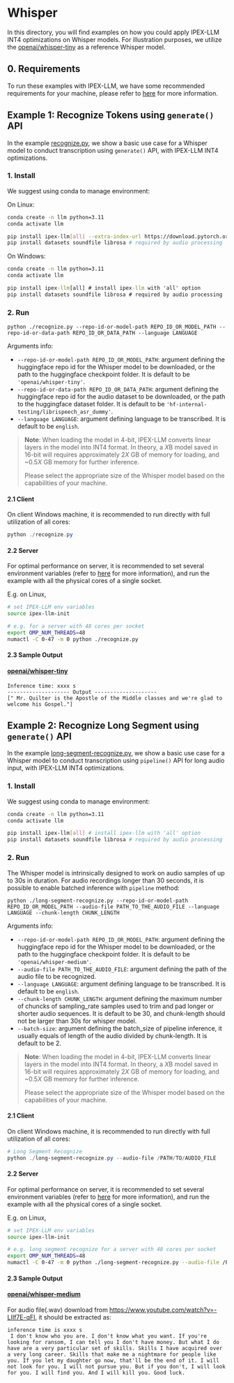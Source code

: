 # Whisper

In this directory, you will find examples on how you could apply IPEX-LLM INT4 optimizations on Whisper models. For illustration purposes, we utilize the [openai/whisper-tiny](https://huggingface.co/openai/whisper-tiny) as a reference Whisper model.

## 0. Requirements
To run these examples with IPEX-LLM, we have some recommended requirements for your machine, please refer to [here](../README.md#recommended-requirements) for more information.

## Example 1: Recognize Tokens using `generate()` API
In the example [recognize.py](./recognize.py), we show a basic use case for a Whisper model to conduct transcription using `generate()` API, with IPEX-LLM INT4 optimizations.
### 1. Install
We suggest using conda to manage environment:

On Linux:

```bash
conda create -n llm python=3.11
conda activate llm

pip install ipex-llm[all] --extra-index-url https://download.pytorch.org/whl/cpu # install ipex-llm with 'all' option
pip install datasets soundfile librosa # required by audio processing
```

On Windows:

```cmd
conda create -n llm python=3.11
conda activate llm

pip install ipex-llm[all] # install ipex-llm with 'all' option
pip install datasets soundfile librosa # required by audio processing
```

### 2. Run
```
python ./recognize.py --repo-id-or-model-path REPO_ID_OR_MODEL_PATH --repo-id-or-data-path REPO_ID_OR_DATA_PATH --language LANGUAGE
```

Arguments info:
- `--repo-id-or-model-path REPO_ID_OR_MODEL_PATH`: argument defining the huggingface repo id for the Whisper model to be downloaded, or the path to the huggingface checkpoint folder. It is default to be `'openai/whisper-tiny'`.
- `--repo-id-or-data-path REPO_ID_OR_DATA_PATH`: argument defining the huggingface repo id for the audio dataset to be downloaded, or the path to the huggingface dataset folder. It is default to be `'hf-internal-testing/librispeech_asr_dummy'`.
- `--language LANGUAGE`: argument defining language to be transcribed. It is default to be `english`.

> **Note**: When loading the model in 4-bit, IPEX-LLM converts linear layers in the model into INT4 format. In theory, a *X*B model saved in 16-bit will requires approximately 2*X* GB of memory for loading, and ~0.5*X* GB memory for further inference.
>
> Please select the appropriate size of the Whisper model based on the capabilities of your machine.


#### 2.1 Client
On client Windows machine, it is recommended to run directly with full utilization of all cores:
```powershell
python ./recognize.py 
```

#### 2.2 Server
For optimal performance on server, it is recommended to set several environment variables (refer to [here](../README.md#best-known-configuration-on-linux) for more information), and run the example with all the physical cores of a single socket.

E.g. on Linux,
```bash
# set IPEX-LLM env variables
source ipex-llm-init

# e.g. for a server with 48 cores per socket
export OMP_NUM_THREADS=48
numactl -C 0-47 -m 0 python ./recognize.py
```

#### 2.3 Sample Output
#### [openai/whisper-tiny](https://huggingface.co/openai/whisper-tiny)

```log
Inference time: xxxx s
-------------------- Output --------------------
[" Mr. Quilter is the Apostle of the Middle classes and we're glad to welcome his Gospel."]
```


## Example 2: Recognize Long Segment using `generate()` API
In the example [long-segment-recognize.py](./long-segment-recognize.py), we show a basic use case for a Whisper model to conduct transcription using `pipeline()` API for long audio input, with IPEX-LLM INT4 optimizations.
### 1. Install
We suggest using conda to manage environment:
```bash
conda create -n llm python=3.11
conda activate llm

pip install ipex-llm[all] # install ipex-llm with 'all' option
pip install datasets soundfile librosa # required by audio processing
```

### 2. Run
The Whisper model is intrinsically designed to work on audio samples of up to 30s in duration. For audio recordings longer than 30 seconds, it is possible to enable batched inference with `pipeline` method:
```
python ./long-segment-recognize.py --repo-id-or-model-path REPO_ID_OR_MODEL_PATH --audio-file PATH_TO_THE_AUDIO_FILE --language LANGUAGE --chunk-length CHUNK_LENGTH
```

Arguments info:
- `--repo-id-or-model-path REPO_ID_OR_MODEL_PATH`: argument defining the huggingface repo id for the Whisper model to be downloaded, or the path to the huggingface checkpoint folder. It is default to be `'openai/whisper-medium'`.
- `--audio-file PATH_TO_THE_AUDIO_FILE`: argument defining the path of the audio file to be recognized.
- `--language LANGUAGE`: argument defining language to be transcribed. It is default to be `english`.
- `--chunk-length CHUNK_LENGTH`: argument defining the maximum number of chuncks of sampling_rate samples used to trim and pad longer or shorter audio sequences. It is default to be 30, and chunk-length should not be larger than 30s for whisper model.
- `--batch-size`: argument defining the batch_size of pipeline inference, it usually equals of length of the audio divided by chunk-length. It is default to be 2.

> **Note**: When loading the model in 4-bit, IPEX-LLM converts linear layers in the model into INT4 format. In theory, a *X*B model saved in 16-bit will requires approximately 2*X* GB of memory for loading, and ~0.5*X* GB memory for further inference.
>
> Please select the appropriate size of the Whisper model based on the capabilities of your machine.

#### 2.1 Client
On client Windows machine, it is recommended to run directly with full utilization of all cores:
```powershell
# Long Segment Recognize
python ./long-segment-recognize.py --audio-file /PATH/TO/AUDIO_FILE
```

#### 2.2 Server
For optimal performance on server, it is recommended to set several environment variables (refer to [here](../README.md#best-known-configuration-on-linux) for more information), and run the example with all the physical cores of a single socket.

E.g. on Linux,
```bash
# set IPEX-LLM env variables
source ipex-llm-init

# e.g. long segment recognize for a server with 48 cores per socket
export OMP_NUM_THREADS=48
numactl -C 0-47 -m 0 python ./long-segment-recognize.py --audio-file /PATH/TO/AUDIO_FILE
```

#### 2.3 Sample Output
#### [openai/whisper-medium](https://huggingface.co/openai/whisper-medium)

For audio file(.wav) download from https://www.youtube.com/watch?v=-LIIf7E-qFI, it should be extracted as:
```log
inference time is xxxx s
 I don't know who you are. I don't know what you want. If you're looking for ransom, I can tell you I don't have money. But what I do have are a very particular set of skills. Skills I have acquired over a very long career. Skills that make me a nightmare for people like you. If you let my daughter go now, that'll be the end of it. I will not look for you. I will not pursue you. But if you don't, I will look for you. I will find you. And I will kill you. Good luck.
```
